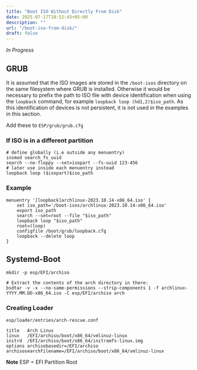 ```yaml
---
title: "Boot ISO Without Directly From Disk"
date: 2025-07-17T18:52:43+05:00
description: ""
url: "/boot-iso-from-disk/"
draft: false
---
```


*In Progress*
## GRUB
It is assumed that the ISO images are stored in the `/boot-isos` directory on the same filesystem where GRUB is installed. Otherwise it would be necessary to prefix the path to ISO file with device identification when using the `loopback` command, for example `loopback loop (hd1,2)$iso_path`. As this identification of devices is not persistent, it is not used in the examples in this section.

Add these to `ESP/grub/grub.cfg`
### If ISO is in a different partition 
```
# define globally (i.e outside any menuentry)
insmod search_fs_uuid
search --no-floppy --set=isopart --fs-uuid 123-456
# later use inside each menuentry instead
loopback loop ($isopart)$iso_path
```
### Example
```
menuentry '[loopback]archlinux-2023.10.14-x86_64.iso' {
	set iso_path='/boot-isos/archlinux-2023.10.14-x86_64.iso'
	export iso_path
	search --set=root --file "$iso_path"
	loopback loop "$iso_path"
	root=(loop)
	configfile /boot/grub/loopback.cfg
	loopback --delete loop
}
```
## Systemd-Boot

```(bash)
mkdir -p esp/EFI/archiso

# Extract the contents of the arch directory in there:
bsdtar -v -x --no-same-permissions --strip-components 1 -f archlinux-YYYY.MM.DD-x86_64.iso -C esp/EFI/archiso arch

```
### Creating Loader

`esp/loader/entries/arch-rescue.conf`
```(bash)
title   Arch Linux
linux   /EFI/archiso/boot/x86_64/vmlinuz-linux
initrd  /EFI/archiso/boot/x86_64/initramfs-linux.img
options archisobasedir=/EFI/archiso archisosearchfilename=/EFI/archiso/boot/x86_64/vmlinuz-linux
```

**Note**
ESP = EFI Partition Root
